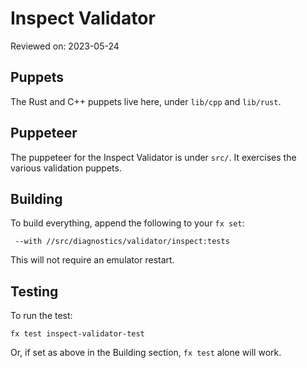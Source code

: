 # Inspect Validator

Reviewed on: 2023-05-24

## Puppets

The Rust and C++ puppets live here, under `lib/cpp` and `lib/rust`.

## Puppeteer

The puppeteer for the Inspect Validator is under `src/`. It exercises the various validation
puppets.

## Building

To build everything, append the following to your `fx set`:

```
 --with //src/diagnostics/validator/inspect:tests
```

This will not require an emulator restart.

## Testing

To run the test:
```
fx test inspect-validator-test
```

Or, if set as above in the Building section, `fx test` alone will work.

